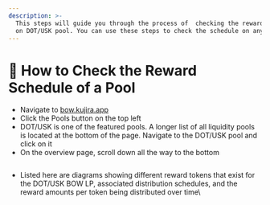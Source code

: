 ```yaml
---
description: >-
  This steps will guide you through the process of  checking the reward schedule
  on DOT/USK pool. You can use these steps to check the schedule on any pool.
---
```


# 📰 How to Check the Reward Schedule of a Pool

* Navigate to [bow.kujira.app](https://bow.kujira.app/)
* Click the Pools button on the top left
* DOT/USK is one of the featured pools. A longer list of all liquidity pools is located at the bottom of the page. Navigate to the DOT/USK pool and click on it
* On the overview page, scroll down all the way to the bottom

<figure><img src="https://lh6.googleusercontent.com/Lo8tmMIJboPYbnTHLFwcgz3QwdJkWRgv7QPe24YiNKMum1ZjnPcPy5mOgLCmn9qEyZSmQUkLMRcWsruPSaDFrLdx9vXdqHLM_G0z4JLytPvb9Hy0ORMM2ARs0TBu90jhJ_5BPZIiV9kylMCZv4HS1x8" alt=""><figcaption></figcaption></figure>

* Listed here are diagrams showing different reward tokens that exist for the DOT/USK BOW LP, associated distribution schedules, and the reward amounts per token being distributed over time\


<figure><img src="https://lh5.googleusercontent.com/NW63HUnZXO5v0aAjTfckR3ljfwOxtD0Xprve9eP5qzCDS6-DZkP9gG1VzDBU5yxRPBOMTTMTqZV1Fe9qOCFss459K0YVUpUTiVAOUNxsO_iBJYgKBGlVvfue_8KLWadqsqtpFU7MYXaoLyH2lA9Lz9Q" alt=""><figcaption></figcaption></figure>

###

###
